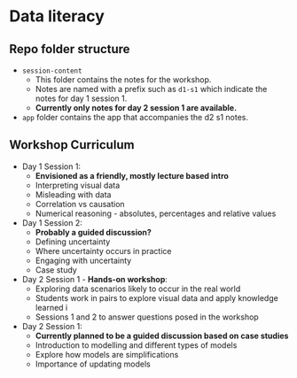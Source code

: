 Data literacy
================

<!-- Do not modify the README.md file directly. -->
<!-- Instead edit the README.qmd file -->

## Repo folder structure

- `session-content`
  - This folder contains the notes for the workshop.
  - Notes are named with a prefix such as `d1-s1` which indicate the
    notes for day 1 session 1.
  - **Currently only notes for day 2 session 1 are available.**
- `app` folder contains the app that accompanies the d2 s1 notes.

## Workshop Curriculum

- Day 1 Session 1:
  - **Envisioned as a friendly, mostly lecture based intro**
  - Interpreting visual data
  - Misleading with data
  - Correlation vs causation
  - Numerical reasoning - absolutes, percentages and relative values
- Day 1 Session 2:
  - **Probably a guided discussion?**
  - Defining uncertainty
  - Where uncertainty occurs in practice
  - Engaging with uncertainty
  - Case study
- Day 2 Session 1 - **Hands-on workshop**:
  - Exploring data scenarios likely to occur in the real world
  - Students work in pairs to explore visual data and apply knowledge
    learned i
  - Sessions 1 and 2 to answer questions posed in the workshop
- Day 2 Session 1:
  - **Currently planned to be a guided discussion based on case
    studies**
  - Introduction to modelling and different types of models
  - Explore how models are simplifications
  - Importance of updating models
